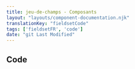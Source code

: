 ```yaml
---
title: jeu-de-champs - Composants
layout: "layouts/component-documentation.njk"
translationKey: "fieldsetCode"
tags: ['fieldsetFR', 'code']
date: "git Last Modified"
---
```


## Code